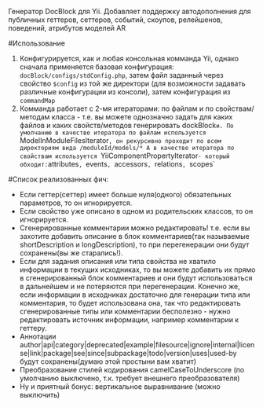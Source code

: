 Генератор DocBlock для Yii. Добавляет поддержку автодополнения для
публичных геттеров, сеттеров, событий, скоупов, релейшенов, поведений, атрибутов моделей AR

#Использование

1) Конфигурируется, как и любая консольная комманда Yii, однако сначала применяется базовая конфигурация:
`docBlock/configs/stdConfig.php`, затем файл заданный через свойство `$config` из той же директори
(для возможности задавать различные конфигурации из консоли), затем конфигурация из `commandMap`
2) Комманда работает с 2-мя итераторами: по файлам и по свойствам/методам класса - т.е. вы можете однозначно задать
для каких файлов и каких свойств/методов генерировать dockBlock`и.
По умолчанию в качестве итератора по файлам используется `ModelInModuleFilesIterator`,
он рекурсивно проходит по всем директориям вида /moduleId/models/*
А в качестве итератора по свойствам используется `YiiComponentPropertyIterator` - который обходит:
`attributes`, `events`, `accessors`, `relations`, `scopes`

#Список реализованных фич:

- Если геттер(сеттер) имеет больше нуля(одного) обязательных параметров, то он игнорируется.
- Если свойство уже описано в одном из родительских классов, то он игнорируется.
- Сгенерированные комментарии можно редактировать! т.е. если вы захотите добавить описание в блок
комментариев(так называемые shortDescription и longDescription), то при перегенерации они будут
сохранены(вы же старались!).
- Если для задания описания или типа свойства не хватило информации в текущих исходниках,
то вы можете добавить их прямо в сгенерированный блок комментариев и они будут использоваться в дальнейшем
и не потеряются при перегенерации. Конечно же, если информации в исходниках достаточно для генерации
типа или комментария, то будет использована она, так что редактировать сгенерированные типы или
комментарии бесполезно - нужно редактировать источник информации, например комментарии к геттеру.
- Аннотации author|api|category|deprecated|example|filesource|ignore|internal|license|link|package|see|since|subpackage|todo|version|uses|used-by
будут сохранены(думаю этой простыни вам хватит)
- Преобразование стилей кодирования camelCaseToUnderscore (по умолчанию выключено, т.к. требует внешнего преобразователя)
- Ну и приятный бонус: вертикальное выравнивание (можно выключить)
